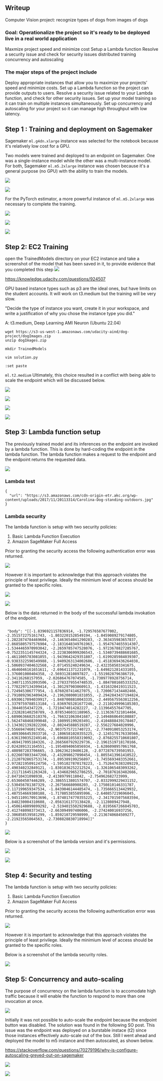 
## Writeup

Computer Vision project: recognize types of dogs from images of dogs



### Goal: Operationalize the project so it's ready to be deployed live in a real world application

Maxmize project speed and minimize cost
Setup a Lambda function
Resolve a security issue and check for security issues
distributed training
concurrency and autoscaling



### The major steps of the project include

Deploy appropriate instances that allow you to maximize your projects’ speed and minimize costs.
Set up a Lambda function so the project can provide outputs to users.
Resolve a security issue related to your Lambda function, and check for other security issues.
Set up your model training so it can train on multiple instances simultaneously.
Set up concurrency and autoscaling for your project so it can manage high throughput with low latency.




## Step 1 : Training and deployment on Sagemaker


Sagemaker `ml.g4dn.xlarge` instance was selected for the notebook because  it's relatively low cost for a GPU.

Two models were trained and deployed to an endpoint on Sagemaker. One was a single-instance model while the other was a multi-instance model. For both, Sagemaker `ml.m5.2xlarge` instance was chosen because it's a general purpose (no GPU) with the ability to train the models. 

![](screenshots/training-jobs.png)

![](screenshots/sagemaker_instance_setup.png)


For the PyTorch estimator, a more powerful instance of `ml.m5.2xlarge` was necessary to complete the training.

![](screenshots/notebook_setup.png)

![](screenshots/notebook_kernel.png)

![](screenshots/hyperparameter-tuning-jobs.png)


## Step 2: EC2 Training


open the TrainedModels directory on your EC2 instance and take a screenshot of the model that has been saved in it, to provide evidence that you completed this step
![](screenshots/ec2_setup.png)


https://knowledge.udacity.com/questions/924507

GPU based instance types such as p3 are the ideal ones, but have limits on the student accounts. It will work on t3.medium but the training will be very slow.

"Decide the type of instance you want, create it in your workspace, and write a justification of why you chose the instance type you did."

A:  t3.medium, Deep Learning AMI Neuron (Ubuntu 22.04) 

```
wget https://s3-us-west-1.amazonaws.com/udacity-aind/dog-project/dogImages.zip
unzip dogImages.zip
```

```
mkdir TrainedModels
```

```
vim solution.py
```

```
:set paste
```
`ml.t2.medium` Ultimately, this choice
resulted in a conflict with being able to scale the endpoint which will be discussed below.

![](screenshots/ec2_connect.png)


![](screenshots/ec2_model_saved.png)

![](screenshots/ec2_setup.png)


![](screenshots/second-endpoint-lambda-test-with-auto-scaling.png)


## Step 3: Lambda function setup

The previously trained model and its inferences on the endpoint are invoked by a lambda function.
This is done by hard-coding the endpoint in the lambda function. The lambda function makes a request to the endpoint and the endpoint returns the requested data.


![](screenshots/lambda_function.png)

### Lambda test

```
{
  "url": "https://s3.amazonaws.com/cdn-origin-etr.akc.org/wp-content/uploads/2017/11/20113314/Carolina-Dog-standing-outdoors.jpg"
}

```


### Lambda security

The lambda function is setup with two security policies:
1. Basic Lambda Function Execution
2. Amazon SageMaker Full Access


Prior to granting the security access the following authentication error was returned.

![](screenshots/failed-lambda-test.png)

However it is important to acknowledge that this approach violates the principle of least privilege.
Ideally the minimium level of access should be granted to the specific roles.



![](screenshots/success-lambda-test.png)

![](screenshots/lambda_function.png)

Below is the data returned in the body of the successful lambda invokation of the endpoint.

```

 "body": "[[-1.8396921157836914, -1.729576587677002, -2.351572275161743, -1.8032201528549194, -1.0459089279174805, -1.2822874784469604, -2.1463654041290283, -2.363435983657837, -2.8685805797576904, -2.1831648349761963, -1.9547674655914307, -1.5344465970993042, -2.2659785747528076, -1.9723678827285767, -0.7522351145744324, -2.2238306999206543, -1.5340739488601685, -1.4611005783081055, -1.9439642429351807, -1.6199285984039307, -0.9383322596549988, -1.9409263134002686, -1.4518369436264038, -1.5060937404632568, -2.071455240249634, -2.432358503341675, -1.4646046161651611, -2.696411371231079, -1.6498212814331055, -1.376001000404358, -2.569312810897827, -1.5519828796386719, -2.34116268157959, -2.026864767074585, -1.7309778928756714, -1.3407113552093506, -2.2783379554748535, -1.8847801685333252, -1.7782297134399414, -1.301297903060913, -1.4316320419311523, -1.724945306777954, -1.6760207414627075, -1.7200671434402466, -2.7910892963409424, -2.1962080001831055, -2.2942843437194824, -1.6930617094039917, -1.8487008810043335, -2.4495675563812256, -1.3379759788513184, -1.8369765281677246, -2.2110249996185303, -1.30440354347229, -1.7210474014282227, -2.113964557647705, -2.232828140258789, -3.0785346031188965, -2.1136367321014404, -1.6890636682510376, -1.766321063041687, -2.1494860649108887, -1.5624748468399048, -2.108995199203491, -2.4104888439178467, -3.1343021392822266, -2.802445888519287, -2.556227684020996, -2.556694746017456, -2.9037575721740723, -2.7740910053253174, -1.4093066453933716, -2.1806581020355225, -2.1245179176330566, -1.6361390352249146, -1.6968810558319092, -2.8768255710601807, -2.469417095184326, -2.2665607929229736, -2.1961519718170166, -2.024289131164551, -1.1954894065856934, -1.6286098957061768, -2.408987283706665, -3.106236219406128, -2.0772876739501953, -1.0226078033447266, -2.432098627090454, -1.8055413961410522, -1.2120792865753174, -1.895389199256897, -1.7455693483352661, -2.9728219509124756, -1.5951027870178223, -1.7526476383209229, -2.490340232849121, -1.8301836252212524, -1.3261065483093262, -2.2117116451263428, -1.4346829652786255, -2.701876163482666, -2.84710431098938, -2.41389799118042, -2.754962682723999, -2.653604507446289, -2.3865513801574707, -2.0332999229431152, -2.530456781387329, -2.267566680908203, -2.1750810146331787, -2.117199659347534, -1.8439046144485474, -1.7356665134429932, -1.487554669380188, -1.7178053855895996, -2.640857219696045, -1.9451109170913696, -1.8740174770355225, -2.3417015075683594, -1.848230004310608, -2.0563161373138428, -2.1128089427948, -1.4506148099899292, -2.5194015502929688, -2.8195667266845703, -2.412748098373413, -2.663094997406006, -2.274240016937256, -2.306858539581299, -1.859210729598999, -2.2136740684509277, -2.21923565864563, -2.7308828830718994]]"
}
```



![](screenshots/success-lambda-test.png)


Below is a screenshot of the lambda version and it's permissions.

![](screenshots/lambda-version.png)

![](screenshots/lambda-permissions.png)


## Step 4: Security and testing

The lambda function is setup with two security policies:
1. Basic Lambda Function Execution
2. Amazon SageMaker Full Access


Prior to granting the security access the following authentication error was returned.

![](screenshots/failed-lambda-test.png)

However it is important to acknowledge that this approach violates the principle of least privilege.
Ideally the minimium level of access should be granted to the specific roles.

Below is a screenshot of the lambda security roles.

![](screenshots/iam_security.png)

## Step 5: Concurrency and auto-scaling

The purpose of concurrency on the lambda function is to accomodate high traffic because it will enable 
the function to respond to more than one invocation at once.

![](screenshots/reserve-concurrency.png)

Initially it was not possible to auto-scale the endpoint because the endpoint button was disabled. 
The solution was found in the following SO post. This issue was the endpoint was deployed on a burstable instace (t2) since those instances effectively auto-scale out of the box. Still I went ahead and deployed the model to m5 instance and then autoscaled, as shown below.

https://stackoverflow.com/questions/70279196/why-is-configure-autoscaling-greyed-out-on-sagemaker



![](screenshots/endpoint-auto-scaling.png)


![](screenshots/auto-scaling.png)


